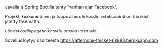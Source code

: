 Javalla ja Spring Bootilla tehty "vanhan ajan Facebook".

Projekti keskeneräinen ja loppuviilaus & koodin refaktorointi on härskisti jätetty tekemättä. 

_Lähdekoodispagetin katselu omalla vastuulla_

Sovellus löytyy osoitteesta https://afternoon-thicket-68983.herokuapp.com
